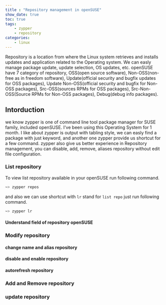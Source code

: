 ```yaml
---
title : "Repository management in openSUSE"
show_date: true
toc: true
tags:
    - zypper
	- repository
categories:
    - linux
---
```


Repository is a location from where the Linux system retrieves and installs updates
and application related to the Operating system. We can easly manage package update,
update selection, OS updates, etc. openSUSE have 7 category of repository, OSS(open
source software), Non-OSS(non-free as in freedom software), Update(official security
and bugfix updates for OSS packages), Update Non-OSS(official security and bugfix
for Non-OSS packages), Src-OSS(sources RPMs for OSS packages), Src-Non-OSS(Source RPMs
for Non-OSS packages), Debug(debug info packages).

## Intorduction

we know zypper is one of command line tool package manager for SUSE family, included 
openSUSE. I've been using this Operating System for 1 month. I like about 
zypper is output with tabling style, we can easly find a package with just keyword, 
and another one zypper provide us shortcut for a few command. zypper also give us
better experience in Repository management, you can disable, add, remove, aliases 
repository without edit file configuration. 

### List repository 

To view list repository available in your openSUSE run following command.

```bash
~> zypper repos

```
and also we can use shortcut with `lr` stand for `list repo` just run following 
command.

```bash
~> zypper lr
```

#### Understand field of repository openSUSE


### Modify repository

#### change name and alias repository
#### disable and enable repository
#### autorefresh repository

### Add and Remove repository

### update repository


